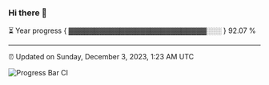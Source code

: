 ### Hi there 👋

⏳ Year progress { ▓▓▓▓▓▓▓▓▓▓▓▓▓▓▓▓▓▓▓▓▓▓▓▓▓▓▓░░░ } 92.07 %

---

⏰ Updated on Sunday, December 3, 2023, 1:23 AM UTC

![Progress Bar CI](https://github.com/arthurbuhl/arthurbuhl/workflows/Progress%20Bar%20CI/badge.svg)
